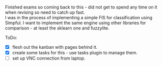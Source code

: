 Finished exams so coming back to this - did not get to spend any time on it when revising so need to catch up fast.  
I was in the process of implementing a simple FIS for classification using Simpful.  I want to implement the same engine using other libraries for comparison - at least the sklearn one and fuzzylite.  

ToDo:
- [x] flesh out the kanban with pages behind it.
- [x] create some tasks for this - use tasks plugin to manage them.
- [ ] set up VNC connection from laptop.
